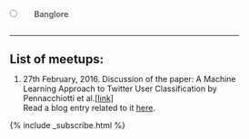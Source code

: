 <style>
      
*, *:before, *:after {
  margin: 0;
  padding: 0;
  box-sizing: border-box;
}
ml-chapter/
input {
  display: none;
}

label {
  display: inline-block;
  margin: 0 0 -1px;
  padding: 15px 25px;
  font-weight: 600;
  text-align: center;
  color: #555;
  border: 1px solid transparent;
}

label:before {
  font-family: fontawesome;
  font-weight: normal;
  margin-right: 10px;
}


label:hover {
  color: #888;
  cursor: pointer;
}

input:checked + label {
  color: #555;
  border: 1px solid #ddd;
  border-top: 2px solid orange;
  border-bottom: 1px solid #fff;
}
    </style>
    


<body>
  <input id="tab1" type="radio" name="tabs">
  <label for="tab1" >Banglore</label>

<div id="banglore_div">
<hr>
<h2>List of meetups: </h2>
<ol>
      <li>27th February, 2016. Discussion of the paper: A Machine Learning Approach to Twitter User Classification by Pennacchiotti et al.<a href="http://www.aaai.org/ocs/index.php/ICWSM/ICWSM11/paper/view/2886/3262" target="blank">[link]</a>
      <br>
      Read a blog entry related to it <a href="http://suyash1003.github.io/ml-india/ml-india-bangalore-chapter/">here</a>.
      </li>
<ol>

</div>



{% include _subscribe.html %}
</body>
